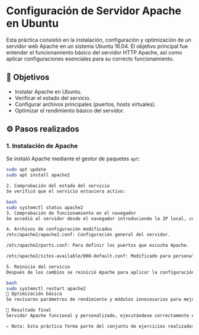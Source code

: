 # Configuración de Servidor Apache en Ubuntu

Esta práctica consistió en la instalación, configuración y optimización de un servidor web Apache en un sistema Ubuntu 16.04. El objetivo principal fue entender el funcionamiento básico del servidor HTTP Apache, así como aplicar configuraciones esenciales para su correcto funcionamiento.

## 🧱 Objetivos

- Instalar Apache en Ubuntu.
- Verificar el estado del servicio.
- Configurar archivos principales (puertos, hosts virtuales).
- Optimizar el rendimiento básico del servidor.

## ⚙️ Pasos realizados

### 1. Instalación de Apache

Se instaló Apache mediante el gestor de paquetes `apt`:

```bash
sudo apt update
sudo apt install apache2

2. Comprobación del estado del servicio
Se verificó que el servicio estuviera activo:

bash
sudo systemctl status apache2
3. Comprobación de funcionamiento en el navegador
Se accedió al servidor desde el navegador introduciendo la IP local, confirmando que la página de bienvenida de Apache se mostraba correctamente.

4. Archivos de configuración modificados
/etc/apache2/apache2.conf: Configuración general del servidor.

/etc/apache2/ports.conf: Para definir los puertos que escucha Apache.

/etc/apache2/sites-available/000-default.conf: Modificado para personalizar el host virtual por defecto.

5. Reinicio del servicio
Después de los cambios se reinició Apache para aplicar la configuración:

bash
sudo systemctl restart apache2
🔧 Optimización básica
Se revisaron parámetros de rendimiento y módulos innecesarios para mejorar la eficiencia del servidor en entornos con recursos limitados.

📁 Resultado final
Servidor Apache funcional y personalizado, ejecutándose correctamente en una máquina virtual con Ubuntu 16.04.

✍️ Nota: Esta práctica forma parte del conjunto de ejercicios realizados durante mi formación como Administradora de Sistemas.
